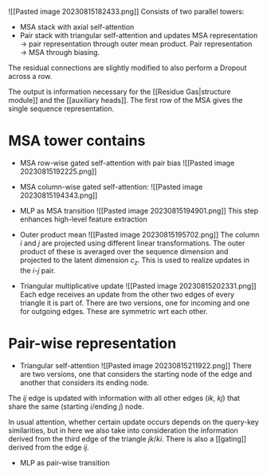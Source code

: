 ![[Pasted image 20230815182433.png]]
Consists of two parallel towers:
- MSA stack with axial self-attention
- Pair stack with triangular self-attention and updates
MSA representation $\rightarrow$ pair representation through outer mean product.
Pair representation $\rightarrow$ MSA through biasing.

The residual connections are slightly modified to also perform a Dropout across a row. 

The output is information necessary for the [[Residue Gas|structure module]] and the [[auxiliary heads]].
The first row of the MSA gives the single sequence representation.

# MSA tower contains
- MSA row-wise gated self-attention with pair bias
![[Pasted image 20230815192225.png]]
- MSA column-wise gated self-attention:
![[Pasted image 20230815194343.png]]
- MLP as MSA transition
![[Pasted image 20230815194901.png]]
This step enhances high-level feature extraction 
- Outer product mean
![[Pasted image 20230815195702.png]]
The column $i$ and $j$ are projected using different linear transformations. The outer product of these is averaged over the sequence dimension and projected to the latent dimension $c_z$. This is used to realize updates in the $i$-$j$ pair.

- Triangular multiplicative update
![[Pasted image 20230815202331.png]]
Each edge receives an update from the other two edges of every triangle it is part of.
There are two versions, one for incoming and one for outgoing edges. These are symmetric wrt each other.

# Pair-wise representation
- Triangular self-attention
![[Pasted image 20230815211922.png]]
There are two versions, one that considers the starting node of the edge and another that considers its ending node.

The $ij$ edge is updated with information with all other edges ($ik$, $kj$) that share the same (starting $i$/ending $j$) node.

In usual attention, whether certain update occurs depends on the query-key similarities, but in here we also take into consideration the information derived from the third edge of the triangle $jk$/$ki$.
There is also a [[gating]] derived from the edge $ij$. 

- MLP as pair-wise transition